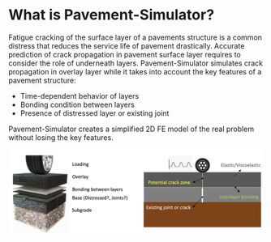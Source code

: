 # What is Pavement-Simulator?
Fatigue cracking of the surface layer of a pavements structure is a common distress that reduces the service life of pavement drastically. Accurate prediction of crack propagation in pavement surface layer requires to consider the role of underneath layers. Pavement-Simulator simulates crack propagation in overlay layer while it takes into account the key features of a pavement structure:  
* Time-dependent behavior of layers  
* Bonding condition between layers  
* Presence of distressed layer or existing joint  

Pavement-Simulator creates a simplified 2D FE model of the real problem without losing the key features.  

<p align="center">
  <img src="https://github.com/K1-ZR/pavement-simulator/blob/master/gallery/pavement-structure.png" width="700" title="all tests">
</p>   
